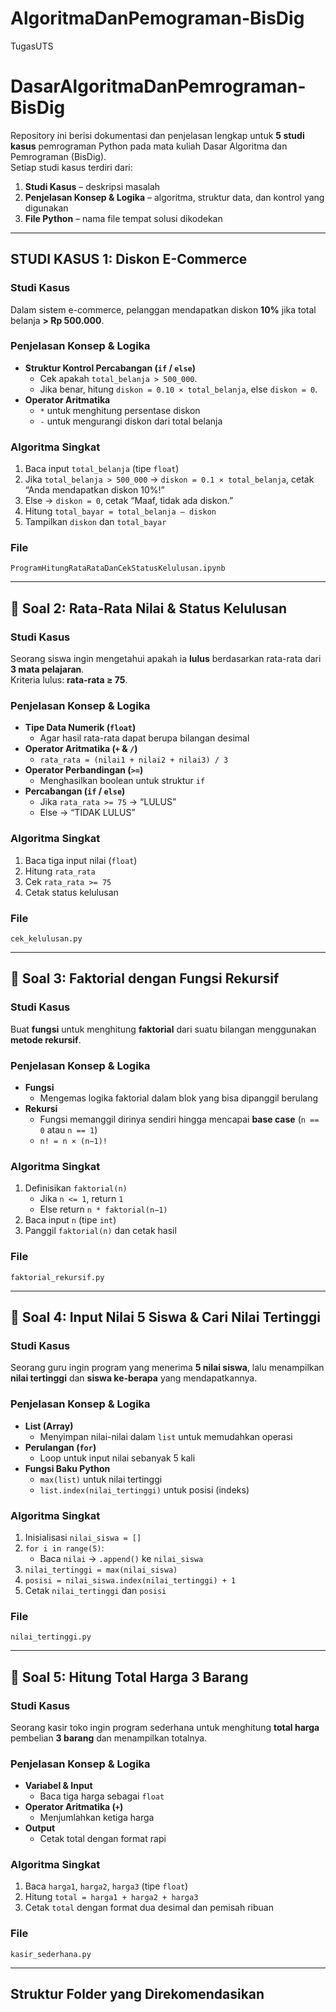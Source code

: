 # AlgoritmaDanPemograman-BisDig
TugasUTS


# DasarAlgoritmaDanPemrograman-BisDig

Repository ini berisi dokumentasi dan penjelasan lengkap untuk **5 studi kasus** pemrograman Python pada mata kuliah Dasar Algoritma dan Pemrograman (BisDig).  
Setiap studi kasus terdiri dari:  
1. **Studi Kasus** – deskripsi masalah  
2. **Penjelasan Konsep & Logika** – algoritma, struktur data, dan kontrol yang digunakan  
3. **File Python** – nama file tempat solusi dikodekan  

---

## STUDI KASUS 1: Diskon E-Commerce

### Studi Kasus  
Dalam sistem e-commerce, pelanggan mendapatkan diskon **10%** jika total belanja **> Rp 500.000**.

### Penjelasan Konsep & Logika  
- **Struktur Kontrol Percabangan (`if` / `else`)**  
  - Cek apakah `total_belanja > 500_000`.  
  - Jika benar, hitung `diskon = 0.10 × total_belanja`, else `diskon = 0`.  
- **Operator Aritmatika**  
  - `*` untuk menghitung persentase diskon  
  - `-` untuk mengurangi diskon dari total belanja  

### Algoritma Singkat  
1. Baca input `total_belanja` (tipe `float`)  
2. Jika `total_belanja > 500_000` → `diskon = 0.1 × total_belanja`, cetak “Anda mendapatkan diskon 10%!”  
3. Else → `diskon = 0`, cetak “Maaf, tidak ada diskon.”  
4. Hitung `total_bayar = total_belanja – diskon`  
5. Tampilkan `diskon` dan `total_bayar`  

### File  
`ProgramHitungRataRataDanCekStatusKelulusan.ipynb`

---

## 📌 Soal 2: Rata-Rata Nilai & Status Kelulusan

### Studi Kasus  
Seorang siswa ingin mengetahui apakah ia **lulus** berdasarkan rata-rata dari **3 mata pelajaran**.  
Kriteria lulus: **rata-rata ≥ 75**.

### Penjelasan Konsep & Logika  
- **Tipe Data Numerik (`float`)**  
  - Agar hasil rata-rata dapat berupa bilangan desimal  
- **Operator Aritmatika (`+` & `/`)**  
  - `rata_rata = (nilai1 + nilai2 + nilai3) / 3`  
- **Operator Perbandingan (`>=`)**  
  - Menghasilkan boolean untuk struktur `if`  
- **Percabangan (`if` / `else`)**  
  - Jika `rata_rata >= 75` → “LULUS”  
  - Else → “TIDAK LULUS”  

### Algoritma Singkat  
1. Baca tiga input nilai (`float`)  
2. Hitung `rata_rata`  
3. Cek `rata_rata >= 75`  
4. Cetak status kelulusan  

### File  
`cek_kelulusan.py`

---

## 📌 Soal 3: Faktorial dengan Fungsi Rekursif

### Studi Kasus  
Buat **fungsi** untuk menghitung **faktorial** dari suatu bilangan menggunakan **metode rekursif**.

### Penjelasan Konsep & Logika  
- **Fungsi**  
  - Mengemas logika faktorial dalam blok yang bisa dipanggil berulang  
- **Rekursi**  
  - Fungsi memanggil dirinya sendiri hingga mencapai **base case** (`n == 0` atau `n == 1`)  
  - `n! = n × (n−1)!`  

### Algoritma Singkat  
1. Definisikan `faktorial(n)`  
   - Jika `n <= 1`, return `1`  
   - Else return `n * faktorial(n−1)`  
2. Baca input `n` (tipe `int`)  
3. Panggil `faktorial(n)` dan cetak hasil  

### File  
`faktorial_rekursif.py`

---

## 📌 Soal 4: Input Nilai 5 Siswa & Cari Nilai Tertinggi

### Studi Kasus  
Seorang guru ingin program yang menerima **5 nilai siswa**, lalu menampilkan **nilai tertinggi** dan **siswa ke-berapa** yang mendapatkannya.

### Penjelasan Konsep & Logika  
- **List (Array)**  
  - Menyimpan nilai-nilai dalam `list` untuk memudahkan operasi  
- **Perulangan (`for`)**  
  - Loop untuk input nilai sebanyak 5 kali  
- **Fungsi Baku Python**  
  - `max(list)` untuk nilai tertinggi  
  - `list.index(nilai_tertinggi)` untuk posisi (indeks)  

### Algoritma Singkat  
1. Inisialisasi `nilai_siswa = []`  
2. `for i in range(5)`:  
   - Baca `nilai` → `.append()` ke `nilai_siswa`  
3. `nilai_tertinggi = max(nilai_siswa)`  
4. `posisi = nilai_siswa.index(nilai_tertinggi) + 1`  
5. Cetak `nilai_tertinggi` dan `posisi`  

### File  
`nilai_tertinggi.py`

---

## 📌 Soal 5: Hitung Total Harga 3 Barang

### Studi Kasus  
Seorang kasir toko ingin program sederhana untuk menghitung **total harga** pembelian **3 barang** dan menampilkan totalnya.

### Penjelasan Konsep & Logika  
- **Variabel & Input**  
  - Baca tiga harga sebagai `float`  
- **Operator Aritmatika (`+`)**  
  - Menjumlahkan ketiga harga  
- **Output**  
  - Cetak total dengan format rapi  

### Algoritma Singkat  
1. Baca `harga1`, `harga2`, `harga3` (tipe `float`)  
2. Hitung `total = harga1 + harga2 + harga3`  
3. Cetak `total` dengan format dua desimal dan pemisah ribuan  

### File  
`kasir_sederhana.py`

---

## Struktur Folder yang Direkomendasikan

